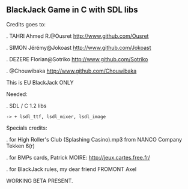 BlackJack Game in C with SDL libs
----------------------------------

Credits goes to:

. TAHRI Ahmed R.@Ousret http://www.github.com/Ousret

. SIMON Jérémy@Jokoast http://www.github.com/Jokoast

. DEZERE Florian@Sotriko http://www.github.com/Sotriko

. @Chouwibaka http://www.github.com/Chouwibaka


This is EU BlackJack ONLY

Needed:

. SDL / C 1.2 libs

	-> + lsdl_ttf, lsdl_mixer, lsdl_image

Specials credits:

. for High Roller's Club (Splashing Casino).mp3 from NANCO Company Tekken 6(r) 

. for BMPs cards, Patrick MOIRE: http://jeux.cartes.free.fr/

. for BlackJack rules, my dear friend FROMONT Axel

WORKING BETA PRESENT.

